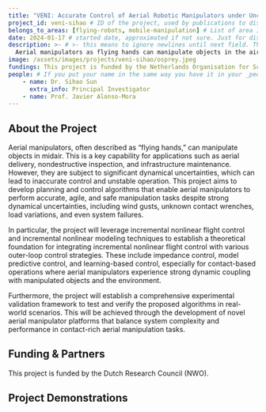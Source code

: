 ```yaml
---
title: "VENI: Accurate Control of Aerial Robotic Manipulators under Uncertainties "
project_id: veni-sihao # ID of the project, used by publications to display in this project.
belongs_to_areas: [flying-robots, mobile-manipulation] # List of area IDs, separated by commas.
date: 2024-01-17 # started date, approximated if not sure. Just for display purposes and ordering
description: >- # >- this means to ignore newlines until next field. This is the short project description, displayed in the project's card"
  Aerial manipulators as flying hands can manipulate objects in the air, which is a key capability for applications such as aerial delivery, nondestructive inspection, and infrastructure maintenance. However, aerial manipulators are subject to dynamical uncertainties, which can lead to inaccurate control and unstable operation. This project aims to develop planning and control algorithms that enable aerial manipulators to perform accurate, agile, and safe manipulation of tasks in the presence of strong dynamical uncertainties, such as wind gusts, unknown contact wrenches, load variations, and even system failures. 
image: /assets/images/projects/veni-sihao/osprey.jpeg
fundings: This project is funded by the Netherlands Organisation for Scientific Research (NWO) Applied Sciences with project Veni 20256
people: # If you put your name in the same way you have it in your _people entry, your preferred link will be added. extra_info is optional.
    - name: Dr. Sihao Sun
      extra_info: Principal Investigator
    - name: Prof. Javier Alonso-Mora
---
```

<!-- Here you put the main body of the page, in markdown. You can also mix in html, or change this .md to .html -->
<!-- The fields of People, Funding, Links and Publications will be generated automatically -->

## About the Project

Aerial manipulators, often described as “flying hands,” can manipulate objects in midair. This is a key capability for applications such as aerial delivery, nondestructive inspection, and infrastructure maintenance. However, they are subject to significant dynamical uncertainties, which can lead to inaccurate control and unstable operation. This project aims to develop planning and control algorithms that enable aerial manipulators to perform accurate, agile, and safe manipulation tasks despite strong dynamical uncertainties, including wind gusts, unknown contact wrenches, load variations, and even system failures.

In particular, the project will leverage incremental nonlinear flight control and incremental nonlinear modeling techniques to establish a theoretical foundation for integrating incremental nonlinear flight control with various outer-loop control strategies. These include impedance control, model predictive control, and learning-based control, especially for contact-based operations where aerial manipulators experience strong dynamic coupling with manipulated objects and the environment.

Furthermore, the project will establish a comprehensive experimental validation framework to test and verify the proposed algorithms in real-world scenarios. This will be achieved through the development of novel aerial manipulator platforms that balance system complexity and performance in contact-rich aerial manipulation tasks.

## Funding & Partners

This project is funded by the Dutch Research Council (NWO).

## Project Demonstrations
<!-- <div class="video-wrapper ratio ratio-16x9"> 
  <iframe width="560" height="315" src="https://youtu.be/SsiOUvC_DOI?si=WLXwF4aB2W_RK1nf&t=11" title="YouTube video player" frameborder="0" allow="accelerometer; autoplay; clipboard-write; encrypted-media; gyroscope; picture-in-picture; web-share" referrerpolicy="strict-origin-when-cross-origin" allowfullscreen></iframe>
</div> -->

<!-- <div class="video-wrapper ratio ratio-16x9">
  <video id="teaser1" autoplay="" muted="" controls="" loop="" playsinline="">
    <source src="{% include fix_link.html link='/assets/images/papers/camls-agile/video_camls_agile.mp4' %}" type="video/mp4">
  </video>
</div> -->